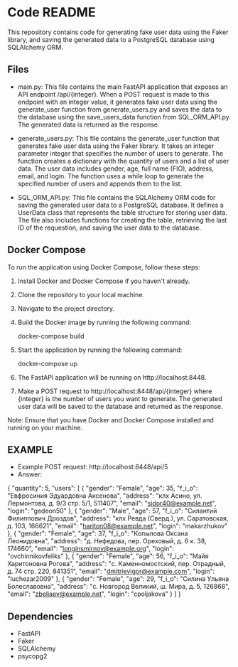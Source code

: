 # Code README

This repository contains code for generating fake user data using the Faker library, and saving the generated data to a PostgreSQL database using SQLAlchemy ORM.

## Files

- main.py: This file contains the main FastAPI application that exposes an API endpoint /api/{integer}. When a POST request is made to this endpoint with an integer value, it generates fake user data using the generate_user function from generate_users.py and saves the data to the database using the save_users_data function from SQL_ORM_API.py. The generated data is returned as the response.

- generate_users.py: This file contains the generate_user function that generates fake user data using the Faker library. It takes an integer parameter integer that specifies the number of users to generate. The function creates a dictionary with the quantity of users and a list of user data. The user data includes gender, age, full name (FIO), address, email, and login. The function uses a while loop to generate the specified number of users and appends them to the list.

- SQL_ORM_API.py: This file contains the SQLAlchemy ORM code for saving the generated user data to a PostgreSQL database. It defines a UserData class that represents the table structure for storing user data. The file also includes functions for creating the table, retrieving the last ID of the requestion, and saving the user data to the database.

## Docker Compose

To run the application using Docker Compose, follow these steps:

1. Install Docker and Docker Compose if you haven't already.

2. Clone the repository to your local machine.

3. Navigate to the project directory.

4. Build the Docker image by running the following command:

   
   docker-compose build
   

5. Start the application by running the following command:

   
   docker-compose up
   

6. The FastAPI application will be running on http://localhost:8448.

7. Make a POST request to http://localhost:8448/api/{integer} where {integer} is the number of users you want to generate. The generated user data will be saved to the database and returned as the response.

Note: Ensure that you have Docker and Docker Compose installed and running on your machine.

## EXAMPLE

 - Example POST request: http://localhost:8448/api/5
 - Answer:   

{
    "quantity": 5,
    "users": [
        {
            "gender": "Female",
            "age": 35,
            "f_i_o": "Евфросиния Эдуардовна Аксенова",
            "address": "клх Асино, ул. Лермонтова, д. 9/3 стр. 5/1, 511407",
            "email": "sidor40@example.net",
            "login": "gedeon50"
        },
        {
            "gender": "Male",
            "age": 57,
            "f_i_o": "Силантий Филиппович Дроздов",
            "address": "клх Ревда (Сверд.), ул. Саратовская, д. 103, 166621",
            "email": "hariton08@example.net",
            "login": "makarzhukov"
        },
        {
            "gender": "Female",
            "age": 37,
            "f_i_o": "Копылова Оксана Леонидовна",
            "address": "д. Нефедова, пер. Ореховый, д. 6 к. 38, 174660",
            "email": "longinsmirnov@example.org",
            "login": "ovchinnikovfeliks"
        },
        {
            "gender": "Female",
            "age": 56,
            "f_i_o": "Майя Харитоновна Рогова",
            "address": "с. Каменномостский, пер. Отрадный, д. 74 стр. 220, 841351",
            "email": "dmitrievigor@example.com",
            "login": "luchezar2009"
        },
        {
            "gender": "Female",
            "age": 29,
            "f_i_o": "Силина Ульяна Болеславовна",
            "address": "с. Новгород Великий, ш. Мира, д. 5, 126868",
            "email": "zbeljaev@example.net",
            "login": "cpoljakova"
        }
    ]
}

## Dependencies

- FastAPI
- Faker
- SQLAlchemy
- psycopg2
